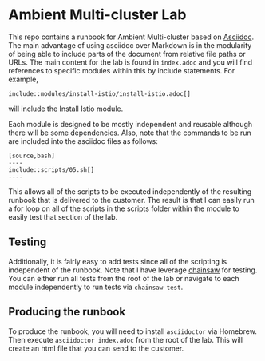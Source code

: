 # Ambient Multi-cluster Lab

This repo contains a runbook for Ambient Multi-cluster based on [Asciidoc](https://asciidoc.org/).  The main advantage of using asciidoc over Markdown is in the modularity of being able to include parts of the document from relative file paths or URLs.  The main content for the lab is found in `index.adoc` and you will find references to specific modules within this by include statements.  For example, 

```
include::modules/install-istio/install-istio.adoc[]
```

will include the Install Istio module.  

Each module is designed to be mostly independent and reusable although there will be some dependencies.  Also, note that the commands to be run are included into the asciidoc files as follows:

```
[source,bash]
----
include::scripts/05.sh[]
----
```

This allows all of the scripts to be executed independently of the resulting runbook that is delivered to the customer.  The result is that I can easily run a for loop on all of the scripts in the scripts folder within the module to easily test that section of the lab.  

## Testing
Additionally, it is fairly easy to add tests since all of the scripting is independent of the runbook.  Note that I have leverage [chainsaw](https://kyverno.github.io/chainsaw/latest/) for testing.  You can either run all tests from the root of the lab or navigate to each module independently to run tests via `chainsaw test`.

## Producing the runbook
To produce the runbook, you will need to install `asciidoctor` via Homebrew.  Then execute `asciidoctor index.adoc` from the root of the lab.  This will create an html file that you can send to the customer.  